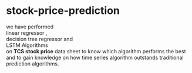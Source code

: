# stock-price-prediction

we have performed <br>
linear regressor ,  <br>
decision tree regressor and  <br> 
LSTM Algorithms   <br>
on <b>TCS stock price</b> data sheet to know which algorithm performs the best and to gain knowledge on how time series algorithm outstands traditional prediction algorithms.
